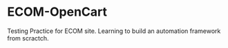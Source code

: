 # ECOM-OpenCart
Testing Practice for ECOM site.
Learning to build an automation framework from scractch. 
